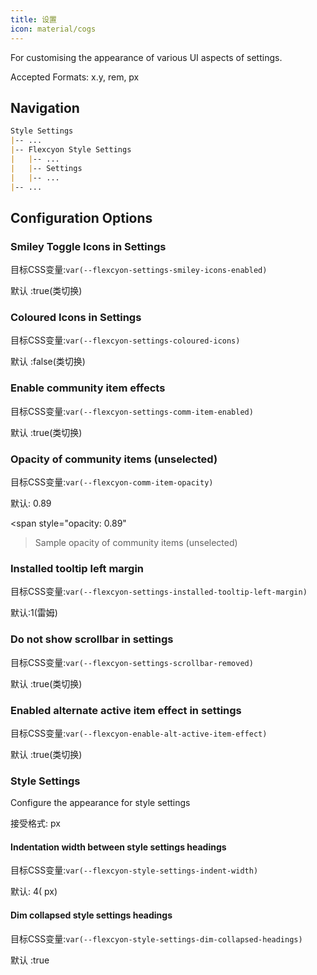 ```yaml
---
title: 设置
icon: material/cogs
---
```


For customising the appearance of various UI aspects of settings.

Accepted Formats: x.y, rem, px

## Navigation

```md
Style Settings
|-- ...
|-- Flexcyon Style Settings
|   |-- ...
|   |-- Settings
|   |-- ...
|-- ...
```

## Configuration Options

### Smiley Toggle Icons in Settings

目标CSS变量:`var(--flexcyon-settings-smiley-icons-enabled)`

默认 :true(类切换)

### Coloured Icons in Settings

目标CSS变量:`var(--flexcyon-settings-coloured-icons)`

默认 :false(类切换)

### Enable community item effects

目标CSS变量:`var(--flexcyon-settings-comm-item-enabled)`

默认 :true(类切换)

### Opacity of community items (unselected)

目标CSS变量:`var(--flexcyon-comm-item-opacity)`

默认: 0.89

<span style="opacity: 0.89"
>Sample opacity of community items (unselected)</span>

### Installed tooltip left margin

目标CSS变量:`var(--flexcyon-settings-installed-tooltip-left-margin)`

默认:1(雷姆)

### Do not show scrollbar in settings

目标CSS变量:`var(--flexcyon-settings-scrollbar-removed)`

默认 :true(类切换)

### Enabled alternate active item effect in settings

目标CSS变量:`var(--flexcyon-enable-alt-active-item-effect)`

默认 :true(类切换)

 

### Style Settings

Configure the appearance for style settings

接受格式: px

#### Indentation width between style settings headings

目标CSS变量:`var(--flexcyon-style-settings-indent-width)`

默认: 4( px)

#### Dim collapsed style settings headings

目标CSS变量:`var(--flexcyon-style-settings-dim-collapsed-headings)`

默认 :true

